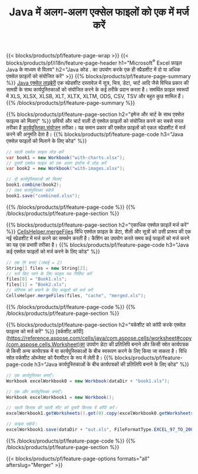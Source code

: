 ﻿---
title: Java में अलग-अलग एक्सेल फाइलों को एक में मर्ज करें
url: /hi/java/merger/
description: Java का उपयोग करके एक्सेल फाइलों को एक से अधिक शीट या सिंगल शीट में मर्ज करें। एक्सेल दस्तावेज़ों को पीडीएफ, इमेज और एचटीएमएल में भी मर्ज, संयोजित या संयोजित करें।
---
{{< blocks/products/pf/feature-page-wrap >}}
{{< blocks/products/pf/i18n/feature-page-header h1="Microsoft<sup>&reg;</sup> Excel फ़ाइल Java के माध्यम से विलय" h2="Java कोड . का उपयोग करके एक ही स्प्रैडशीट में दो या अधिक एक्सेल फ़ाइलों को संयोजित करें" >}}
{{% blocks/products/pf/feature-page-summary %}}
[Java एक्सेल लाइब्रेरी](/cells/java/) एक स्प्रेडशीट दस्तावेज़ में सूत्र, चित्र, डेटा, चार्ट आदि जैसे विभिन्न प्रकार की सामग्री के साथ कार्यपुस्तिकाओं को संयोजित करने के कई तरीके प्रदान करता है। समर्थित फ़ाइल स्वरूपों में XLS, XLSX, XLSB, XLT, XLTX, XLTM, ODS, CSV, TSV और बहुत कुछ शामिल हैं।
{{% /blocks/products/pf/feature-page-summary %}}

{{% blocks/products/pf/feature-page-section h2="इमेज और चार्ट के साथ एक्सेल फाइल्स को मिलाएं" %}}
छवियों और चार्ट वाली दो एक्सेल फ़ाइलों को संयोजित करने का सबसे सरल तरीका है [कार्यपुस्तिका.संयोजन](https://reference.aspose.com/cells/java/com.aspose.cells/workbook#combine(com.aspose.cells.Workbook)) तरीका। यह समान प्रकार की एक्सेल फ़ाइलों को एकल स्प्रेडशीट में मर्ज करने की अनुमति देता है।
{{% blocks/products/pf/feature-page-code h3="Java एक्सेल फाइलों को मिलाने के लिए कोड" %}}

```cs
// पहली एक्सेल फ़ाइल लोड करें
var book1 = new Workbook("with-charts.xlsx");
// दूसरी एक्सेल फाइल को एक अलग इंस्टेंस में लोड करें
var book2 = new Workbook("with-images.xlsx");

// दो कार्यपुस्तिकाओं को मिलाएं
book1.combine(book2);
// लक्ष्य कार्यपुस्तिका सहेजें 
book1.save("combined.xlsx");

```
{{% /blocks/products/pf/feature-page-code %}}
{{% /blocks/products/pf/feature-page-section %}}

{{% blocks/products/pf/feature-page-section h2="एकाधिक एक्सेल फ़ाइलें मर्ज करें" %}}
[CellsHelper.mergeFiles](https://reference.aspose.com/cells/java/com.aspose.cells/cellshelper#mergeFiles) विधि एक्सेल फ़ाइल के डेटा, शैली और सूत्रों को उसी प्रारूप की एक नई स्प्रेडशीट में मर्ज करने का समर्थन करती है। कैशिंग का उपयोग करते समय कई फाइलों को मर्ज करने का यह एक प्रभावी तरीका है। 
{{% blocks/products/pf/feature-page-code h3="Java कई एक्सेल फाइलों को मर्ज करने के लिए कोड" %}}

```cs
// एक ऐरे बनाएं (लंबाई = 2)
String[] files = new String[2];
// मर्ज किए जाने के लिए फ़ाइल पथ निर्दिष्ट करें
files[0] = "Book1.xls";
files[1] = "Book2.xls";
// परिणाम को बचाने के लिए फाइलों को मर्ज करें
CellsHelper.mergeFiles(files, "cache", "merged.xls");


```
{{% /blocks/products/pf/feature-page-code %}}
{{% /blocks/products/pf/feature-page-section %}}

{{% blocks/products/pf/feature-page-section h2="वर्कशीट को कॉपी करके एक्सेल फाइल्स को मर्ज करें" %}}
[वर्कशीट.कॉपी](https://reference.aspose.com/cells/java/com.aspose.cells/worksheet#copy(com.aspose.cells.Worksheet)का उपयोग डेटा की प्रतिलिपि बनाने और किसी स्रोत कार्यपत्रक से किसी अन्य कार्यपत्रक में या कार्यपुस्तिकाओं के बीच स्वरूपण करने के लिए किया जा सकता है। विधि स्रोत वर्कशीट ऑब्जेक्ट को पैरामीटर के रूप में लेती है।
{{% blocks/products/pf/feature-page-code h3="Java कार्यपुस्तिकाओं के बीच कार्यपत्रकों की प्रतिलिपि बनाने के लिए कोड" %}}

```cs
// एक कार्यपुस्तिका बनाएँ।
Workbook excelWorkbook0 = new Workbook(dataDir + "book1.xls");

// एक और कार्यपुस्तिका बनाएँ।
Workbook excelWorkbook1 = new Workbook();

// पहली किताब की पहली शीट को दूसरी किताब में कॉपी करें।
excelWorkbook1.getWorksheets().get(0).copy(excelWorkbook0.getWorksheets().get(0));

// फ़ाइल सहेजें।
excelWorkbook1.save(dataDir + "out.xls", FileFormatType.EXCEL_97_TO_2003);

```
{{% /blocks/products/pf/feature-page-code %}}
{{% /blocks/products/pf/feature-page-section %}}

{{< blocks/products/pf/feature-page-options formats="all" afterslug="Merger" >}}